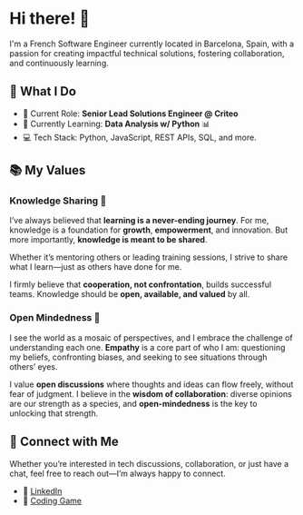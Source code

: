 # Hi there! 👋

I'm a French Software Engineer currently located in Barcelona, Spain, with a passion for creating impactful technical solutions, fostering collaboration, and continuously learning.

## 🚀 What I Do
- 🔭 Current Role: **Senior Lead Solutions Engineer @ Criteo**
- 🌱 Currently Learning: **Data Analysis w/ Python** :bar_chart:
- 💻 Tech Stack: Python, JavaScript, REST APIs, SQL, and more.

## 📚 My Values

### Knowledge Sharing 📖

I’ve always believed that **learning is a never-ending journey**. For me, knowledge is a foundation for **growth**, **empowerment**, and innovation. But more importantly, **knowledge is meant to be shared**.

Whether it’s mentoring others or leading training sessions, I strive to share what I learn—just as others have done for me. 

I firmly believe that **cooperation, not confrontation**, builds successful teams. Knowledge should be **open, available, and valued** by all.

### Open Mindedness 🔆

I see the world as a mosaic of perspectives, and I embrace the challenge of understanding each one. **Empathy** is a core part of who I am: questioning my beliefs, confronting biases, and seeking to see situations through others’ eyes.

I value **open discussions** where thoughts and ideas can flow freely, without fear of judgment. I believe in the **wisdom of collaboration**: diverse opinions are our strength as a species, and **open-mindedness** is the key to unlocking that strength.

## 🔗 Connect with Me

Whether you’re interested in tech discussions, collaboration, or just have a chat, feel free to reach out—I’m always happy to connect.

- 💼 [LinkedIn](https://www.linkedin.com/in/dillarm/)
- 👾 [Coding Game](https://www.codingame.com/profile/ade1241c8e40b0f663501dedbed701ba8105014)
